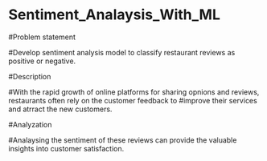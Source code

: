 # Sentiment_Analaysis_With_ML

#Problem statement

#Develop sentiment analysis model to classify restaurant reviews as positive or negative.

#Description

#With the rapid growth of online platforms for sharing opnions and reviews, restaurants often rely on the customer feedback to 
#improve their services and atrract the new customers.

#Analyzation

#Analaysing the sentiment of these reviews can provide the valuable insights into customer satisfaction.
